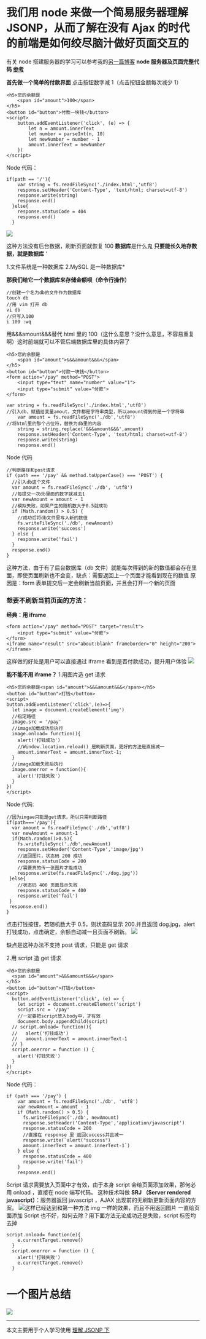 # 我们用 node 来做一个简易服务器理解 JSONP，从而了解在没有 Ajax 的时代的前端是如何绞尽脑汁做好页面交互的

有关 node 搭建服务器的学习可以参考我的[另一篇博客](https://www.jianshu.com/p/ba728fb4edb4)
**node 服务器及页面完整代码 [参考](https://github.com/Adashuai5/node-demo/tree/master/JSONP-demo)**

**首先做一个简单的付款界面**
点击按钮数字减 1（点击按钮金额每次减少 1）

```
<h5>您的余额是
    <span id="amount">100</span>
</h5>
<button id="button">付款一块钱</button>
<script>
    button.addEventListener('click', (e) => {
        let n = amount.innerText
        let number = parseInt(n, 10)
        let newNumber = number - 1
        amount.innerText = newNumber
    })
</script>
```

Node 代码：

```
if(path == '/'){
    var string = fs.readFileSync('./index.html','utf8')
    response.setHeader('Content-Type', 'text/html; charset=utf-8')
    response.write(string)
    response.end()
  }else{
    response.statusCode = 404
    response.end()
  }
```

![](https://upload-images.jianshu.io/upload_images/7094266-a1ec91f18d1456c2.png?imageMogr2/auto-orient/strip%7CimageView2/2/w/1240)

这种方法没有后台数据，刷新页面就恢复 100
**数据库**是什么鬼
**只要能长久地存数据，就是数据库** '

1.文件系统是一种数据库
2.MySQL 是一种数据库\*

**那我们给它一个数据库来存储金额呗（命令行操作）**

```
//创建一个名为db的文件作为数据库
touch db
//用 vim 打开 db
vi db
//只写入100
i 100 :wq
```

用&&&amount&&&替代 html 里的 100（这什么意思？没什么意思，不容易重复啊）这时前端就可以不管后端数据库里的具体内容了

```
<h5>您的余额是
    <span id="amount">&&&amount&&&</span>
</h5>
<button id="button">付款一块钱</button>
<form action="/pay" method="POST">
    <input type="text" name="number" value="1">
    <input type="submit" value="付款">
</form>
```

```
var string = fs.readFileSync('./index.html','utf8')
//引入db，赋值给变量amout，文件都是字符串类型，所以amount得到的是一个字符串
    var amount = fs.readFileSync('./db','utf8')
//将html里的那个占位符，替换为db里的内容
    string = string.replace('&&&amount&&&',amount)
    response.setHeader('Content-Type', 'text/html; charset=utf-8')
    response.write(string)
    response.end()
```

Node 代码

```
//判断路径和post请求
if (path === '/pay' && method.toUpperCase() === 'POST') {
  //引入db这个文件
  var amount = fs.readFileSync('./db', 'utf8')
  //每提交一次db里面的数字就减去1
  var newAmount = amount - 1
  //模拟失败，如果产生的随机数大于0.5就成功
  if (Math.random() > 0.5) {
    //成功后将db文件里写入新的数值
    fs.writeFileSync('./db', newAmount)
    response.write('success')
  } else {
    response.write('fail')
  }
  response.end()
}
```

这种方法，由于有了后台数据库（db 文件）就能每次得到的新的数值都会存在里面，即使页面刷新也不会变，缺点：需要返回上一个页面才能看到现在的数值
原因是：form 表单提交后一定会刷新当前页面，并且会打开一个新的页面

### 想要不刷新当前页面的方法：

**经典：用 iframe**

```
<form action="/pay" method="POST" target="result">
    <input type="submit" value="付款">
</form>
<iframe name="result" src="about:blank" frameborder="0" height="200"></iframe>
```

这样做的好处是用户可以直接通过 iframe 看到是否付款成功，提升用户体验
![](https://upload-images.jianshu.io/upload_images/7094266-4bc794416aa7fcaf.png?imageMogr2/auto-orient/strip%7CimageView2/2/w/1240)

**能不能不用 iframe？** 1.用图片造 get 请求

```
<h5>您的余额是<span id="amount">&&&amount&&&</span></h5>
<button id="button">打钱</button>
<script>
button.addEventListener('click',(e)=>{
  let image = document.createElement('img')
  //指定路径
  image.src = '/pay'
  //image加载成功后执行
  image.onload= function(){
    alert('打钱成功')
    //Window.location.reload() 是刷新页面，更好的方法是直接减一
    amount.innerText = amount.innerText-1;
  }
  //image加载失败后执行
  image.onerror = function(){
    alert('打钱失败')
  }
})
</script>
```

Node 代码:

```
//因为imgae只能是get请求，所以只需判断路径
if(path==='/pay'){
  var amount = fs.readFileSync('./db','utf8')
  var newAmount = amount-1
  if(Math.random()>0.5){
    fs.writeFileSync('./db',newAmount)
    response.setHeader('Content-Type','image/jpg')
    //返回图片，状态码 200 成功
    response.statusCode = 200
    //需要真的传一张图片才能成功
    response.write(fs.readFileSync('./dog.jpg'))
 }else{
    //状态码 400 页面显示失败
    response.statusCode = 400
    response.write('fail')
 }
 response.end()
}

```

点击打钱按钮，若随机数大于 0.5，则状态码显示 200.并且返回 dog.jpg，alert 打钱成功，点击确定，余额自动减一且页面不刷新。
![](https://upload-images.jianshu.io/upload_images/7094266-8f026f51f1be16ab.png?imageMogr2/auto-orient/strip%7CimageView2/2/w/1240)

缺点是这种办法不支持 post 请求，只能是 get 请求

2.用 script 造 get 请求

```
<h5>您的余额是
  <span id="amount">&&&amount&&&</span>
</h5>
<button id="button">打钱</button>
<script>
  button.addEventListener('click', (e) => {
    let script = document.createElement('script')
    script.src = '/pay'
    //一定要把script放入body中，才有效
    document.body.appendChild(script)
  // script.onload= function(){
  //   alert('打钱成功')
  //   amount.innerText = amount.innerText-1
  // }
  script.onerror = function () {
    alert('打钱失败')
  }
})
</script>
```

Node 代码：

```
if (path === '/pay') {
    var amount = fs.readFileSync('./db', 'utf8')
    var newAmount = amount - 1
    if (Math.random() > 0.5) {
      fs.writeFileSync('./db', newAmount)
      response.setHeader('Content-Type','application/javascript')
      response.statusCode = 200
      //直接在 response 里 返回cuccess并且减一
      response.write(`alert("success")
      amount.innerText = amount.innerText-1`)
    } else {
      response.statusCode = 400
      response.write('fail')
    }
    response.end()
```

Script 请求需要放入页面中才有效，由于本身 script 会给页面添加效果，那何必用 onload ，直接在 node 端写代码。
这种技术叫做 **SRJ （Server rendered javascript）**：服务器返回 javascript ，AJAX 出现前的无刷新更新页面内容的方案。
![](https://upload-images.jianshu.io/upload_images/7094266-b0040fe7c5d83bd7.png?imageMogr2/auto-orient/strip%7CimageView2/2/w/1240)这样已经达到和第一种方法 img 一样的效果，而且不用返回图片
一直给页面添加 Script 也不好，如何去除？用下面方法无论成功还是失败，script 标签均去掉

```
script.onload= function(e){
    e.currentTarget.remove()
  }
  script.onerror = function () {
    alert('打钱失败')
    e.currentTarget.remove()
  }
```

# 一个图片总结

![](https://upload-images.jianshu.io/upload_images/7094266-ddef5ad56296599e.png?imageMogr2/auto-orient/strip%7CimageView2/2/w/1240)

---

本文主要用于个人学习使用
[理解 JSONP 下](https://www.jianshu.com/p/38a72bd0e37d)
